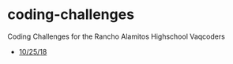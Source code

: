 # coding-challenges
Coding Challenges for the Rancho Alamitos Highschool Vaqcoders

* [10/25/18](https://editor.p5js.org/vaqcoders/sketches/ry-NdnAo7)
